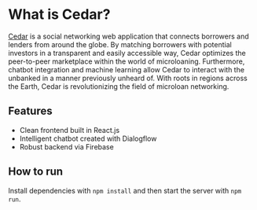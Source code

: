 # What is Cedar? 
[Cedar](https://www.google.com) is a social networking web application that connects borrowers and lenders from around the globe. By matching borrowers with potential investors in a transparent and easily accessible way, Cedar optimizes the peer-to-peer marketplace within the world of microloaning. Furthermore, chatbot integration and machine learning allow Cedar to interact with the unbanked in a manner previously unheard of. With roots in regions across the Earth, Cedar is revolutionizing the field of microloan networking.

## Features
* Clean frontend built in React.js
* Intelligent chatbot created with Dialogflow
* Robust backend via Firebase

## How to run
Install dependencies with ```npm install``` and then start the server with ```npm run```.
